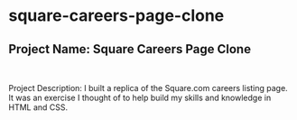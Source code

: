 # square-careers-page-clone
<h2>Project Name: Square Careers Page Clone</h2>
<br>
<p>Project Description: I built a replica of the Square.com careers listing page. <br>
It was an exercise I thought of to help build my skills and knowledge in HTML and CSS.</p>
